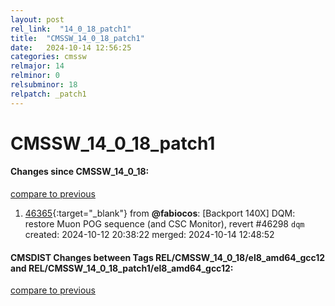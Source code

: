 ```yaml
---
layout: post
rel_link:  "14_0_18_patch1"
title:  "CMSSW_14_0_18_patch1"
date:   2024-10-14 12:56:25
categories: cmssw
relmajor: 14
relminor: 0
relsubminor: 18
relpatch: _patch1
---
```


# CMSSW_14_0_18_patch1
#### Changes since CMSSW_14_0_18:
[compare to previous](https://github.com/cms-sw/cmssw/compare/CMSSW_14_0_18...CMSSW_14_0_18_patch1)



1. [46365](http://github.com/cms-sw/cmssw/pull/46365){:target="_blank"}  from **@fabiocos**: [Backport 140X] DQM: restore Muon POG sequence (and CSC Monitor), revert #46298 `dqm` created: 2024-10-12 20:38:22 merged: 2024-10-14 12:48:52

#### CMSDIST Changes between Tags REL/CMSSW_14_0_18/el8_amd64_gcc12 and REL/CMSSW_14_0_18_patch1/el8_amd64_gcc12:
[compare to previous](https://github.com/cms-sw/cmsdist/compare/REL/CMSSW_14_0_18/el8_amd64_gcc12...REL/CMSSW_14_0_18_patch1/el8_amd64_gcc12)


